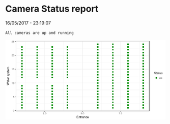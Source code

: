 Camera Status report
================
16/05/2017 - 23:19:07

    All cameras are up and running

![](camreport_files/figure-markdown_github/unnamed-chunk-2-1.png)

